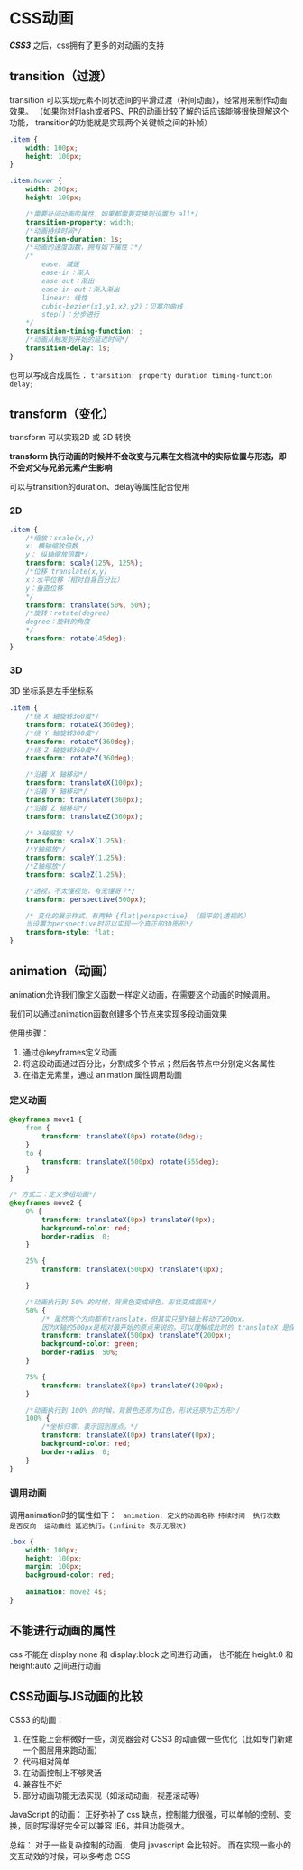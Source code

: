 # CSS动画

_**CSS3**_ 之后，css拥有了更多的对动画的支持

## transition（过渡）

transition 可以实现元素不同状态间的平滑过渡（补间动画），经常用来制作动画效果。
（如果你对Flash或者PS、PR的动画比较了解的话应该能够很快理解这个功能，
transition的功能就是实现两个关键帧之间的补帧）

```css
.item {
    width: 100px;
    height: 100px;
}

.item:hover {
    width: 200px;
    height: 100px;

    /*需要补间动画的属性，如果都需要变换则设置为 all*/
    transition-property: width;
    /*动画持续时间*/
    transition-duration: 1s;
    /*动画的速度函数，拥有如下属性：*/
    /*
        ease: 减速
        ease-in：渐入
        ease-out：渐出
        ease-in-out：渐入渐出
        linear: 线性
        cubic-bezier(x1,y1,x2,y2)：贝塞尔曲线
        step()：分步进行
    */
    transition-timing-function: ;
    /*动画从触发到开始的延迟时间*/
    transition-delay: 1s;
}
```

也可以写成合成属性：
`transition: property duration timing-function delay;`

## transform（变化）

transform 可以实现2D 或 3D 转换

**transform 执行动画的时候并不会改变与元素在文档流中的实际位置与形态，即不会对父与兄弟元素产生影响**

可以与transition的duration、delay等属性配合使用

### 2D

```css
.item {
    /*缩放：scale(x,y)
    x: 横轴缩放倍数
    y： 纵轴缩放倍数*/
    transform: scale(125%, 125%);
    /*位移 translate(x,y)
    x：水平位移（相对自身百分比）
    y：垂直位移
    */
    transform: translate(50%, 50%);
    /*旋转：rotate(degree)
    degree：旋转的角度
    */
    transform: rotate(45deg);
}
```

### 3D

3D 坐标系是左手坐标系

```css
.item {
    /*绕 X 轴旋转360度*/
    transform: rotateX(360deg);
    /*绕 Y 轴旋转360度*/
    transform: rotateY(360deg);
    /*绕 Z 轴旋转360度*/
    transform: rotateZ(360deg);

    /*沿着 X 轴移动*/
    transform: translateX(100px);
    /*沿着 Y 轴移动*/
    transform: translateY(360px);
    /*沿着 Z 轴移动*/
    transform: translateZ(360px);

    /* X轴缩放 */
    transform: scaleX(1.25%);
    /*Y轴缩放*/
    transform: scaleY(1.25%);
    /*Z轴缩放*/
    transform: scaleZ(1.25%);

    /*透视，不太懂视觉，有无懂哥？*/
    transform: perspective(500px);

    /* 变化的展示样式，有两种 {flat|perspective} （扁平的|透视的）
    当设置为perspective时可以实现一个真正的3D图形*/
    transform-style: flat;
}
```

## animation（动画）

animation允许我们像定义函数一样定义动画，在需要这个动画的时候调用。

我们可以通过animation函数创建多个节点来实现多段动画效果

使用步骤：

1. 通过@keyframes定义动画
2. 将这段动画通过百分比，分割成多个节点；然后各节点中分别定义各属性
3. 在指定元素里，通过 animation 属性调用动画

### 定义动画

```css
@keyframes move1 {
    from {
        transform: translateX(0px) rotate(0deg);
    }
    to {
        transform: translateX(500px) rotate(555deg);
    }
}

/* 方式二：定义多组动画*/
@keyframes move2 {
    0% {
        transform: translateX(0px) translateY(0px);
        background-color: red;
        border-radius: 0;
    }

    25% {
        transform: translateX(500px) translateY(0px);

    }

    /*动画执行到 50% 的时候，背景色变成绿色，形状变成圆形*/
    50% {
        /* 虽然两个方向都有translate，但其实只是Y轴上移动了200px。
        因为X轴的500px是相对最开始的原点来说的。可以理解成此时的 translateX 是保存了之前的位移 */
        transform: translateX(500px) translateY(200px);
        background-color: green;
        border-radius: 50%;
    }

    75% {
        transform: translateX(0px) translateY(200px);
    }

    /*动画执行到 100% 的时候，背景色还原为红色，形状还原为正方形*/
    100% {
        /*坐标归零，表示回到原点。*/
        transform: translateX(0px) translateY(0px);
        background-color: red;
        border-radius: 0;
    }
}
```

### 调用动画
调用animation时的属性如下：
` animation: 定义的动画名称 持续时间  执行次数  是否反向  运动曲线 延迟执行。(infinite 表示无限次)`

```css
.box {
    width: 100px;
    height: 100px;
    margin: 100px;
    background-color: red;
    
    animation: move2 4s;
}

```

## 不能进行动画的属性

css 不能在 display:none 和 display:block 之间进行动画，
也不能在 height:0 和 height:auto 之间进行动画

## CSS动画与JS动画的比较

CSS3 的动画：
1. 在性能上会稍微好一些，浏览器会对 CSS3 的动画做一些优化（比如专门新建一个图层用来跑动画）
2. 代码相对简单
3. 在动画控制上不够灵活
4. 兼容性不好
5. 部分动画功能无法实现（如滚动动画，视差滚动等） 

JavaScript 的动画： 
正好弥补了 css 缺点，控制能力很强，可以单帧的控制、变换，同时写得好完全可以兼容 IE6，并且功能强大。 

总结： 对于一些复杂控制的动画，使用 javascript 会比较好。
而在实现一些小的交互动效的时候，可以多考虑 CSS
